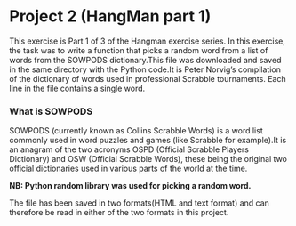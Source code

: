 # Project 2 (HangMan part 1)
This exercise is Part 1 of 3 of the Hangman exercise series. 
In this exercise, the task was to write a function that picks a random word from a list of words from the SOWPODS dictionary.This file was downloaded and saved in the same directory with the Python code.It is Peter Norvig’s compilation of the dictionary of words used in professional Scrabble tournaments. Each line in the file contains a single word.

<h3>What is SOWPODS</h3>
SOWPODS (currently known as Collins Scrabble Words) is a word list commonly used in word puzzles and games (like Scrabble for example).It is an anagram of the two acronyms OSPD (Official Scrabble Players Dictionary) and OSW (Official Scrabble Words), these being the original two official dictionaries used in various parts of the world at the time.

<strong>NB: Python random library was used for picking a random word.</strong>

The file has been saved in two formats(HTML and text format) and can therefore be read in either of the two formats in this project.